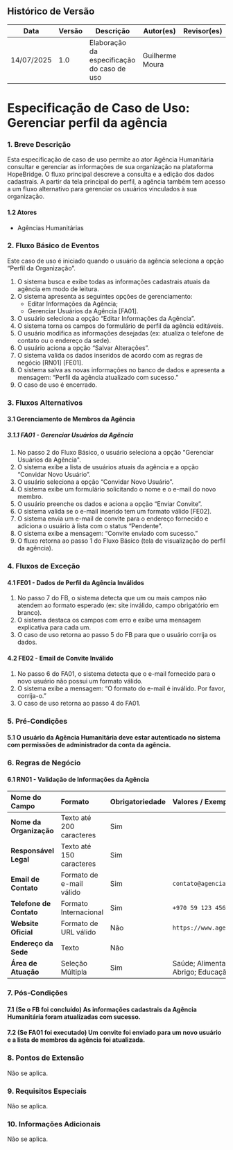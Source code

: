 ## Histórico de Versão
Data     | Versão | Descrição | Autor(es) | Revisor(es)
-------- | ------ | --------- | ----- | ---------
14/07/2025 | 1.0 | Elaboração da especificação do caso de uso | Guilherme Moura | |

# Especificação de Caso de Uso: Gerenciar perfil da agência

### 1. Breve Descrição
Esta especificação de caso de uso permite ao ator Agência Humanitária consultar e gerenciar as informações de sua organização na plataforma HopeBridge. O fluxo principal descreve a consulta e a edição dos dados cadastrais. A partir da tela principal do perfil, a agência também tem acesso a um fluxo alternativo para gerenciar os usuários vinculados à sua organização.

#### 1.2 Atores
- Agências Humanitárias

### 2. Fluxo Básico de Eventos
Este caso de uso é iniciado quando o usuário da agência seleciona a opção “Perfil da Organização”.

1.  O sistema busca e exibe todas as informações cadastrais atuais da agência em modo de leitura.
2.  O sistema apresenta as seguintes opções de gerenciamento:
    * Editar Informações da Agência;
    * Gerenciar Usuários da Agência [FA01].
3.  O usuário seleciona a opção “Editar Informações da Agência”.
4.  O sistema torna os campos do formulário de perfil da agência editáveis.
5.  O usuário modifica as informações desejadas (ex: atualiza o telefone de contato ou o endereço da sede).
6.  O usuário aciona a opção “Salvar Alterações”.
7.  O sistema valida os dados inseridos de acordo com as regras de negócio [RN01] [FE01].
8.  O sistema salva as novas informações no banco de dados e apresenta a mensagem: “Perfil da agência atualizado com sucesso.”
9.  O caso de uso é encerrado.

### 3. Fluxos Alternativos

#### 3.1 Gerenciamento de Membros da Agência

##### 3.1.1 FA01 - Gerenciar Usuários da Agência
1.  No passo 2 do Fluxo Básico, o usuário seleciona a opção "Gerenciar Usuários da Agência".
2.  O sistema exibe a lista de usuários atuais da agência e a opção “Convidar Novo Usuário”.
3.  O usuário seleciona a opção “Convidar Novo Usuário”.
4.  O sistema exibe um formulário solicitando o nome e o e-mail do novo membro.
5.  O usuário preenche os dados e aciona a opção “Enviar Convite”.
6.  O sistema valida se o e-mail inserido tem um formato válido [FE02].
7.  O sistema envia um e-mail de convite para o endereço fornecido e adiciona o usuário à lista com o status “Pendente”.
8.  O sistema exibe a mensagem: “Convite enviado com sucesso.”
9.  O fluxo retorna ao passo 1 do Fluxo Básico (tela de visualização do perfil da agência).

### 4. Fluxos de Exceção

#### 4.1 FE01 - Dados de Perfil da Agência Inválidos
1.  No passo 7 do FB, o sistema detecta que um ou mais campos não atendem ao formato esperado (ex: site inválido, campo obrigatório em branco).
2.  O sistema destaca os campos com erro e exibe uma mensagem explicativa para cada um.
3.  O caso de uso retorna ao passo 5 do FB para que o usuário corrija os dados.

#### 4.2 FE02 - Email de Convite Inválido
1.  No passo 6 do FA01, o sistema detecta que o e-mail fornecido para o novo usuário não possui um formato válido.
2.  O sistema exibe a mensagem: “O formato do e-mail é inválido. Por favor, corrija-o.”
3.  O caso de uso retorna ao passo 4 do FA01.

### 5. Pré-Condições

#### 5.1 O usuário da Agência Humanitária deve estar autenticado no sistema com permissões de administrador da conta da agência.

### 6. Regras de Negócio

#### 6.1 RN01 - Validação de Informações da Agência
| Nome do Campo | Formato | Obrigatoriedade | Valores / Exemplos |
| :--- | :--- | :--- | :--- |
| **Nome da Organização** | Texto até 200 caracteres | Sim | |
| **Responsável Legal** | Texto até 150 caracteres | Sim | |
| **Email de Contato** | Formato de e-mail válido | Sim | `contato@agencia.org` |
| **Telefone de Contato** | Formato Internacional | Sim | `+970 59 123 4567` |
| **Website Oficial** | Formato de URL válido | Não | `https://www.agencia.org` |
| **Endereço da Sede** | Texto | Não | |
| **Área de Atuação** | Seleção Múltipla | Sim | Saúde; Alimentação; Abrigo; Educação |

### 7. Pós-Condições

#### 7.1 (Se o FB foi concluído) As informações cadastrais da Agência Humanitária foram atualizadas com sucesso.

#### 7.2 (Se FA01 foi executado) Um convite foi enviado para um novo usuário e a lista de membros da agência foi atualizada.

### 8. Pontos de Extensão
Não se aplica.

### 9. Requisitos Especiais
Não se aplica.

### 10. Informações Adicionais
Não se aplica.